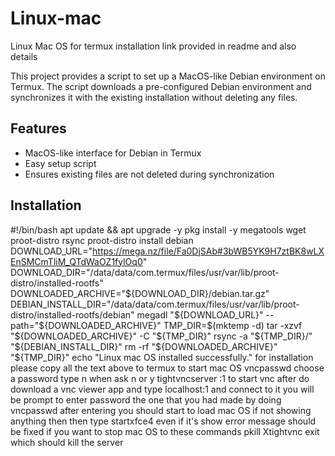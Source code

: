 # Linux-mac
Linux Mac OS for termux installation link provided in readme and also details

This project provides a script to set up a MacOS-like Debian environment on Termux. The script downloads a pre-configured Debian environment and synchronizes it with the existing installation without deleting any files.

## Features

- MacOS-like interface for Debian in Termux
- Easy setup script
- Ensures existing files are not deleted during synchronization

## Installation

#!/bin/bash
apt update && apt upgrade -y
pkg install -y megatools wget proot-distro rsync
proot-distro install debian
DOWNLOAD_URL="https://mega.nz/file/Fa0DjSAb#3bWB5YK9H7ztBK8wLXEnSMCmTliM_QTdWaOZ1fylOq0"
DOWNLOAD_DIR="/data/data/com.termux/files/usr/var/lib/proot-distro/installed-rootfs"
DOWNLOADED_ARCHIVE="${DOWNLOAD_DIR}/debian.tar.gz"
DEBIAN_INSTALL_DIR="/data/data/com.termux/files/usr/var/lib/proot-distro/installed-rootfs/debian"
megadl "${DOWNLOAD_URL}" --path="${DOWNLOADED_ARCHIVE}"
TMP_DIR=$(mktemp -d)
tar -xzvf "${DOWNLOADED_ARCHIVE}" -C "${TMP_DIR}"
rsync -a "${TMP_DIR}/" "${DEBIAN_INSTALL_DIR}"
rm -rf "${DOWNLOADED_ARCHIVE}" "${TMP_DIR}"
echo "Linux mac OS installed successfully."
for installation please copy all the text above to termux
to start mac OS
vncpasswd
choose a password 
type n when ask n or y
tightvncserver :1
to start vnc
after do download a vnc viewer app and type localhost:1
and connect to it you will be prompt to enter password the one that you had made by doing vncpasswd after entering you should start to load mac OS
if not showing anything then then
type 
startxfce4
even if it's show error message should be fixed
 if you want to stop mac OS to these commands
pkill Xtightvnc
exit
which should kill the server
